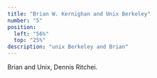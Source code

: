```yaml
---
title: "Brian W. Kernighan and Unix Berkeley"
number: "5"
position:
  left: "56%"
  top: "25%"
description: "unix Berkeley and Brian"
---
```


Brian and Unix, Dennis Ritchei.
